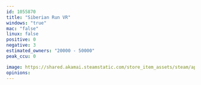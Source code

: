 ```yaml
---
id: 1055870
title: "Siberian Run VR"
windows: "true"
mac: "false"
linux: false
positive: 0
negative: 3
estimated_owners: "20000 - 50000"
peak_ccu: 0

image: https://shared.akamai.steamstatic.com/store_item_assets/steam/apps/1055870/header.jpg?t=1575557678
opinions:
---
```

